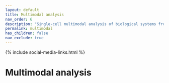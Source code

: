 ```yaml
---
layout: default
title: Multimodal analysis
nav_order: 6
description: "Single-cell multimodal analysis of biological systems from the Slavov Laboratory | Proteome biology "
permalink: multimodal
has_children: false
nav_exclude: true
---
```

{% include social-media-links.html %}

# Multimodal analysis

<!--
{: .fs-9 }
Proteome biology
{: .fs-6 .fw-300}
-->

&nbsp;
<!--
[Research areas](Research-areas){: .btn .fs-5 .mb-4 .mb-md-0 .mr-2 }
[Perspectives](#perspectives){: .btn .fs-5 .mb-4 .mb-md-0 .mr-2 }
[Reviews](#reviews){: .btn .fs-5 .mb-4 .mb-md-0 .mr-2 }


&nbsp;


## Research areas
 * **Immunology**
   - Macrophage polarization: [Specht et al, 2019](Specht_et_al_2019), [Huffman et al, 2022](Huffman_et_al_2022)

 * **Normal physiology**
   - Cell division cycle: [Leduc et al, 2011, 2012](Leduc_et_al_2022), [Derks et al, 2022](Derks_et_al_2022)
   - Post-transcriptional regulation: [Budnik et al, 2017](Budnik_et_al_2017), [Specht et al, 2019](Specht_et_al_2019)

 * **Cancer biology**
   - Drug resistance: [Leduc et al, 2012](Leduc_et_al_2022)

 * **Development**
   - Stem cell differentiation: [Budnik et al, 2017](Budnik_et_al_2017)

------------


&nbsp;


## Perspectives
* [Learning from natural variation across the proteomes of single cells](https://journals.plos.org/plosbiology/article?id=10.1371/journal.pbio.3001512), *PLOS Biology*
* [Unpicking the proteome in single cells](https://www.science.org/doi/10.1126/science.aaz6695), *Science*
* [Transformative Opportunities for Single-Cell Proteomics](https://www.ncbi.nlm.nih.gov/pmc/articles/PMC6089608/), *Journal of Proteome Research*

------------

&nbsp;

## Reviews
* [Single cell protein analysis for systems biology](https://www.ncbi.nlm.nih.gov/pmc/articles/PMC6204083/),	*Essays in biochemistry*
* [Scaling up single-cell proteomics](https://doi.org/10.1016/j.mcpro.2021.100179), *Molecular and Cellular Proteomics*

------------



&nbsp;




## Funding support
The research reported here has been supported by funding from the [NIH Director's Award](https://projectreporter.nih.gov/project_info_description.cfm?aid=9167004&icde=31336575) by an [Allen Distinguished Investigator Award](https://alleninstitute.org/what-we-do/frontiers-group/distinguished-investigators/projects/tracking-proteome-dynamics-single-cells) from the Paul G. Allen Frontiers Group and by [CZI](https://chanzuckerberg.com/science/programs-resources/single-cell-biology/seednetworks/mapping-the-transcriptome-and-proteome-of-human-testis-in-3d/).

 &nbsp;

 &nbsp;

 &nbsp;  

